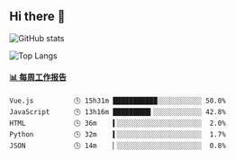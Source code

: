 ## Hi there 👋

![GitHub stats](https://github-readme-stats.orilight.top/api?username=orilights)

![Top Langs](https://github-readme-stats.orilight.top/api/top-langs/?username=orilights&layout=compact)

<!-- waka-box start -->
#### <a href="https://gist.github.com/92c8d5b388768c10efcba86e82b7c4fb" target="_blank">📊 每周工作报告</a>
```text
Vue.js          🕓 15h31m ███████████░░░░░░░░░░░ 50.0%
JavaScript      🕓 13h16m █████████▍░░░░░░░░░░░░ 42.8%
HTML            🕓 36m    ▍░░░░░░░░░░░░░░░░░░░░░  2.0%
Python          🕓 32m    ▍░░░░░░░░░░░░░░░░░░░░░  1.7%
JSON            🕓 14m    ▏░░░░░░░░░░░░░░░░░░░░░  0.8%
```
<!-- Powered by https://github.com/journey-ad/waka-box-go . -->
<!-- waka-box end -->
